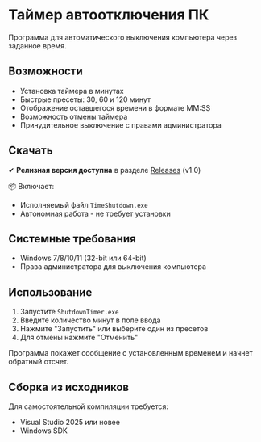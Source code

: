 # Таймер автоотключения ПК

Программа для автоматического выключения компьютера через заданное время.

## Возможности

- Установка таймера в минутах
- Быстрые пресеты: 30, 60 и 120 минут
- Отображение оставшегося времени в формате MM:SS
- Возможность отмены таймера
- Принудительное выключение с правами администратора

## Скачать

✔ **Релизная версия доступна** в разделе [Releases](https://github.com/TsuyuDX/shutdown_timer.git) (v1.0)

📦 Включает:
- Исполняемый файл `TimeShutdown.exe`
- Автономная работа - не требует установки

## Системные требования

- Windows 7/8/10/11 (32-bit или 64-bit)
- Права администратора для выключения компьютера

## Использование

1. Запустите `ShutdownTimer.exe`
2. Введите количество минут в поле ввода
3. Нажмите "Запустить" или выберите один из пресетов
4. Для отмены нажмите "Отменить"

Программа покажет сообщение с установленным временем и начнет обратный отсчет.

## Сборка из исходников

Для самостоятельной компиляции требуется:
- Visual Studio 2025 или новее
- Windows SDK
